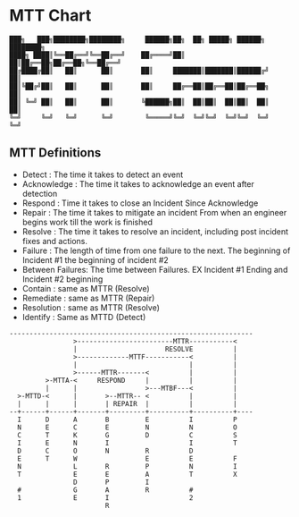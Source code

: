 # MTT Chart
```
███╗   ███╗████████╗████████╗     ██████╗██╗  ██╗ █████╗ ██████╗ ████████╗
████╗ ████║╚══██╔══╝╚══██╔══╝    ██╔════╝██║  ██║██╔══██╗██╔══██╗╚══██╔══╝
██╔████╔██║   ██║      ██║       ██║     ███████║███████║██████╔╝   ██║   
██║╚██╔╝██║   ██║      ██║       ██║     ██╔══██║██╔══██║██╔══██╗   ██║   
██║ ╚═╝ ██║   ██║      ██║       ╚██████╗██║  ██║██║  ██║██║  ██║   ██║   
╚═╝     ╚═╝   ╚═╝      ╚═╝        ╚═════╝╚═╝  ╚═╝╚═╝  ╚═╝╚═╝  ╚═╝   ╚═╝   
```

## MTT Definitions
- Detect          : The time it takes to detect an event
- Acknowledge     : The time it takes to acknowledge an event after detection
- Respond         : Time it takes to close an Incident Since Acknowledge
- Repair          : The time it takes to mitigate an incident From when an engineer begins work till the work is finished
- Resolve         : The time it takes to resolve an incident, including post incident fixes and actions.
- Failure         : The length of time from one failure to the next. The beginning of Incident #1 the beginning of incident #2
- Between Failures: The time between Failures. EX Incident #1 Ending and Incident #2 beginning
- Contain         : same as MTTR (Resolve)
- Remediate       : same as MTTR (Repair)
- Resolution      : same as MTTR (Resolve)
- Identify        : Same as MTTD (Detect)

```
-------------------------------------------------------------
                >------------------------MTTR-----------<          
                |                      RESOLVE          | 
                >-------------MTTF-----------<          |          
                |                            |          |          
                >------MTTR-------<          |          |                      
         >-MTTA-<     RESPOND     |          |          |
         |      |                 >---MTBF---<          |
  >-MTTD-<      |       >--MTTR-- <          |          |                             
  |      |      |       | REPAIR  |          |          |                                 
--+------+------+-------+---------+----------+----------+----
  I      D      A       B         E          I          P                                           
  N      E      C       E         N          N          O                                            
  C      T      K       G         D          C          S                                            
  I      E      N       I                    I          T                                           
  D      C      O       N         R          D                                                      
  E      T      W                 E          E          F                                           
  N             L       R         P          N          I                                      
  T             E       E         A          T          X                                                                                                        
                D       P         I                                                         
  #             G       A         R          #                                                  
  1             E       I                    2                                              
                        R                                                                  
```
